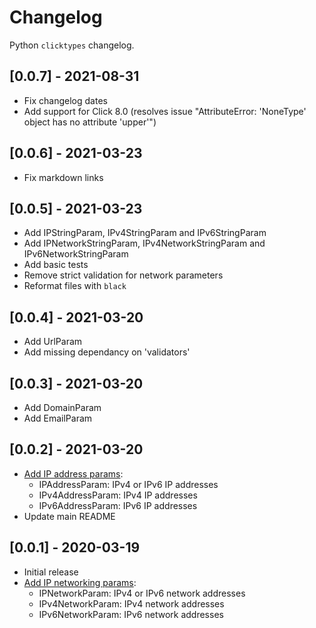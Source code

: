 # Changelog

Python `clicktypes` changelog.

## [0.0.7] - 2021-08-31

- Fix changelog dates
- Add support for Click 8.0 (resolves issue "AttributeError: 'NoneType' object has no attribute 'upper'")

## [0.0.6] - 2021-03-23

- Fix markdown links

## [0.0.5] - 2021-03-23

- Add IPStringParam, IPv4StringParam and IPv6StringParam
- Add IPNetworkStringParam, IPv4NetworkStringParam and IPv6NetworkStringParam
- Add basic tests
- Remove strict validation for network parameters
- Reformat files with `black`

## [0.0.4] - 2021-03-20

- Add UrlParam
- Add missing dependancy on 'validators'

## [0.0.3] - 2021-03-20

- Add DomainParam
- Add EmailParam

## [0.0.2] - 2021-03-20

- [Add IP address params](clicktypes/network/README.md):
  - IPAddressParam: IPv4 or IPv6 IP addresses
  - IPv4AddressParam: IPv4 IP addresses
  - IPv6AddressParam: IPv6 IP addresses
- Update main README

## [0.0.1] - 2020-03-19

- Initial release
- [Add IP networking params](clicktypes/network/README.md):
  - IPNetworkParam: IPv4 or IPv6 network addresses
  - IPv4NetworkParam: IPv4 network addresses
  - IPv6NetworkParam: IPv6 network addresses
